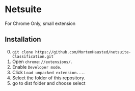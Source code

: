 Netsuite
===========================

For Chrome Only, small extension

Installation
------------

0. `git clone https://github.com/MortenHausted/netsuite-Classification.git`
1. Open `chrome://extensions/`.
2. Enable `Developer mode`.
3. Click `Load unpacked extension...`.
4. Select the folder of this repository.
5. go to dist folder and choose select
